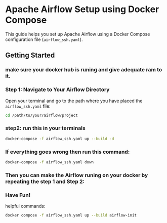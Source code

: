 # Apache Airflow Setup using Docker Compose

This guide helps you set up Apache Airflow using a Docker Compose configuration file (`airflow_ssh.yaml`).

## Getting Started
### make sure your docker hub is runing and give adequate ram to it.

### Step 1: Navigate to Your Airflow Directory

Open your terminal and go to the path where you have placed the `airflow_ssh.yaml` file:

```bash
cd /path/to/your/airflow/project
```

### step2: run this in your terminals
```bash
docker-compose -f airflow_ssh.yaml up --build -d     ‍‍‍
```

### If everything goes wrong then run this command:
```bash
docker-compose -f airflow_ssh.yaml down
```

### Then you can make the Airflow runing on your docker by repeating the step 1 and Step 2:
### Have Fun!





helpful commands:
```bash
docker compose -f airflow_ssh.yaml up --build airflow-init
```



